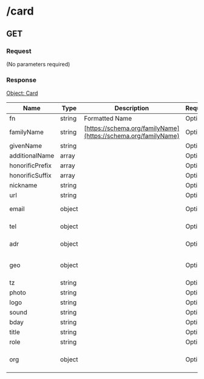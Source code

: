 # /card

## GET


### Request
(No parameters required)

### Response
[Object: Card](schema/card.json)

| Name  | Type  | Description | Required | Constraint | Example |
|-------|-------|-------------|----------|-----------|---------| 
| fn | string | Formatted Name | Optional |  |  |
| familyName | string | [https://schema.org/familyName](https://schema.org/familyName) | Optional |  |  |
| givenName | string |  | Optional |  |  |
| additionalName | array |  | Optional | {"items":{"type":"string"}} |  |
| honorificPrefix | array |  | Optional | {"items":{"type":"string"}} |  |
| honorificSuffix | array |  | Optional | {"items":{"type":"string"}} |  |
| nickname | string |  | Optional |  |  |
| url | string |  | Optional |  |  |
| email | object |  | Optional | {"properties":{"type":{"type":"string"},"value":{"type":"string"}}} |  |
| tel | object |  | Optional | {"properties":{"type":{"type":"string"},"value":{"type":"string"}}} |  |
| adr | object |  | Optional | {"$ref":"[https:\/\/json-schema.org\/learn\/examples\/address.schema.json](https:\/\/json-schema.org\/learn\/examples\/address.schema.json)"} |  |
| geo | object |  | Optional | {"$ref":"[https:\/\/json-schema.org\/learn\/examples\/geographical-location.schema.json](https:\/\/json-schema.org\/learn\/examples\/geographical-location.schema.json)"} |  |
| tz | string |  | Optional |  |  |
| photo | string |  | Optional |  |  |
| logo | string |  | Optional |  |  |
| sound | string |  | Optional |  |  |
| bday | string |  | Optional |  |  |
| title | string |  | Optional |  |  |
| role | string |  | Optional |  |  |
| org | object |  | Optional | {"properties":{"organizationName":{"type":"string"},"organizationUnit":{"type":"string"}}} |  |

